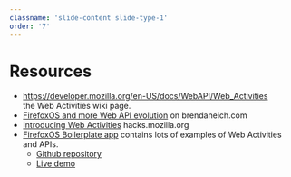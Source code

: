 ```yaml
---
classname: 'slide-content slide-type-1'
order: '7'
---
```


Resources
=========

* <https://developer.mozilla.org/en-US/docs/WebAPI/Web_Activities>  
  the Web Activities wiki page.
* [FirefoxOS and more Web API evolution](https://brendaneich.com/2013/03/mwc-2013-firefox-os-and-more-web-api-evolution/) on brendaneich.com
* [Introducing Web Activities](https://hacks.mozilla.org/2013/01/introducing-web-activities/) hacks.mozilla.org
* [FirefoxOS Boilerplate app](https://hacks.mozilla.org/2013/01/introducing-the-firefox-os-boilerplate-app/) contains lots of examples of Web Activities and APIs.
  * [Github repository](https://github.com/robnyman/Firefox-OS-Boilerplate-App)
  * [Live demo](http://robnyman.github.io/Firefox-OS-Boilerplate-App/)